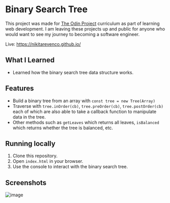 # Binary Search Tree

This project was made for [The Odin Project](https://www.theodinproject.com/) curriculum as part of learning web development. I am leaving these projects up and public for anyone who would want to see my journey to becoming a software engineer. 

Live: https://nikitarevenco.github.io/

## What I Learned

- Learned how the binary search tree data structure works.

## Features

- Build a binary tree from an array with `const tree = new Tree(Array)`
- Traverse with `tree.inOrder(cb)`, `tree.preOrder(cb)`, `tree.postOrder(cb)` each of which are also able to take a callback function to manipulate data in the tree.
- Other methods such as `getLeaves` which returns all leaves, `isBalanced` which returns whether the tree is balanced, etc.

## Running locally

1. Clone this repository.
2. Open `index.html` in your browser.
3. Use the console to interact with the binary search tree.

## Screenshots

![image](https://github.com/user-attachments/assets/491da1a9-3137-4d31-9aaa-837bfd7900a3)
